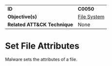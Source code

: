|||
|---|---|
|**ID**|**C0050**|
|**Objective(s)**|[File System](../file-system)|
|**Related ATT&CK Technique**|None|


Set File Attributes
===================
Malware sets the attributes of a file.